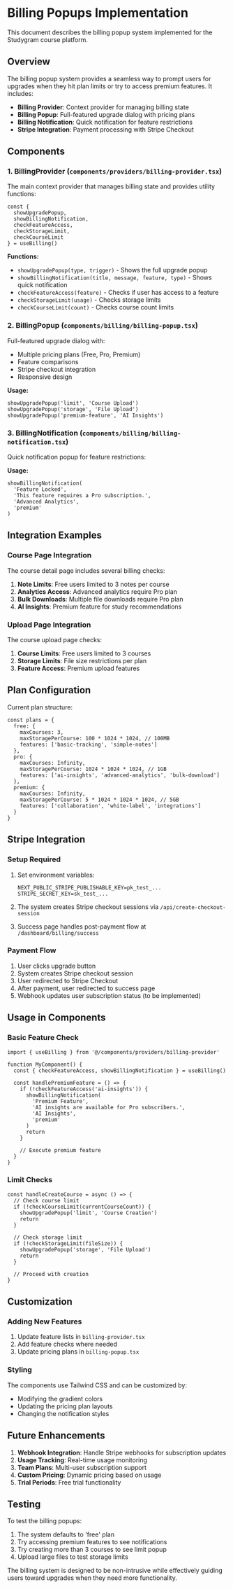 # Billing Popups Implementation

This document describes the billing popup system implemented for the Studygram course platform.

## Overview

The billing popup system provides a seamless way to prompt users for upgrades when they hit plan limits or try to access premium features. It includes:

- **Billing Provider**: Context provider for managing billing state
- **Billing Popup**: Full-featured upgrade dialog with pricing plans
- **Billing Notification**: Quick notification for feature restrictions
- **Stripe Integration**: Payment processing with Stripe Checkout

## Components

### 1. BillingProvider (`components/providers/billing-provider.tsx`)

The main context provider that manages billing state and provides utility functions:

```tsx
const { 
  showUpgradePopup, 
  showBillingNotification, 
  checkFeatureAccess, 
  checkStorageLimit, 
  checkCourseLimit 
} = useBilling()
```

**Functions:**
- `showUpgradePopup(type, trigger)` - Shows the full upgrade popup
- `showBillingNotification(title, message, feature, type)` - Shows quick notification
- `checkFeatureAccess(feature)` - Checks if user has access to a feature
- `checkStorageLimit(usage)` - Checks storage limits
- `checkCourseLimit(count)` - Checks course count limits

### 2. BillingPopup (`components/billing/billing-popup.tsx`)

Full-featured upgrade dialog with:
- Multiple pricing plans (Free, Pro, Premium)
- Feature comparisons
- Stripe checkout integration
- Responsive design

**Usage:**
```tsx
showUpgradePopup('limit', 'Course Upload')
showUpgradePopup('storage', 'File Upload')
showUpgradePopup('premium-feature', 'AI Insights')
```

### 3. BillingNotification (`components/billing/billing-notification.tsx`)

Quick notification popup for feature restrictions:

**Usage:**
```tsx
showBillingNotification(
  'Feature Locked',
  'This feature requires a Pro subscription.',
  'Advanced Analytics',
  'premium'
)
```

## Integration Examples

### Course Page Integration

The course detail page includes several billing checks:

1. **Note Limits**: Free users limited to 3 notes per course
2. **Analytics Access**: Advanced analytics require Pro plan
3. **Bulk Downloads**: Multiple file downloads require Pro plan
4. **AI Insights**: Premium feature for study recommendations

### Upload Page Integration

The course upload page checks:

1. **Course Limits**: Free users limited to 3 courses
2. **Storage Limits**: File size restrictions per plan
3. **Feature Access**: Premium upload features

## Plan Configuration

Current plan structure:

```tsx
const plans = {
  free: {
    maxCourses: 3,
    maxStoragePerCourse: 100 * 1024 * 1024, // 100MB
    features: ['basic-tracking', 'simple-notes']
  },
  pro: {
    maxCourses: Infinity,
    maxStoragePerCourse: 1024 * 1024 * 1024, // 1GB
    features: ['ai-insights', 'advanced-analytics', 'bulk-download']
  },
  premium: {
    maxCourses: Infinity,
    maxStoragePerCourse: 5 * 1024 * 1024 * 1024, // 5GB
    features: ['collaboration', 'white-label', 'integrations']
  }
}
```

## Stripe Integration

### Setup Required

1. Set environment variables:
   ```env
   NEXT_PUBLIC_STRIPE_PUBLISHABLE_KEY=pk_test_...
   STRIPE_SECRET_KEY=sk_test_...
   ```

2. The system creates Stripe checkout sessions via `/api/create-checkout-session`

3. Success page handles post-payment flow at `/dashboard/billing/success`

### Payment Flow

1. User clicks upgrade button
2. System creates Stripe checkout session
3. User redirected to Stripe Checkout
4. After payment, user redirected to success page
5. Webhook updates user subscription status (to be implemented)

## Usage in Components

### Basic Feature Check

```tsx
import { useBilling } from '@/components/providers/billing-provider'

function MyComponent() {
  const { checkFeatureAccess, showBillingNotification } = useBilling()
  
  const handlePremiumFeature = () => {
    if (!checkFeatureAccess('ai-insights')) {
      showBillingNotification(
        'Premium Feature',
        'AI insights are available for Pro subscribers.',
        'AI Insights',
        'premium'
      )
      return
    }
    
    // Execute premium feature
  }
}
```

### Limit Checks

```tsx
const handleCreateCourse = async () => {
  // Check course limit
  if (!checkCourseLimit(currentCourseCount)) {
    showUpgradePopup('limit', 'Course Creation')
    return
  }
  
  // Check storage limit
  if (!checkStorageLimit(fileSize)) {
    showUpgradePopup('storage', 'File Upload')
    return
  }
  
  // Proceed with creation
}
```

## Customization

### Adding New Features

1. Update feature lists in `billing-provider.tsx`
2. Add feature checks where needed
3. Update pricing plans in `billing-popup.tsx`

### Styling

The components use Tailwind CSS and can be customized by:
- Modifying the gradient colors
- Updating the pricing plan layouts
- Changing the notification styles

## Future Enhancements

1. **Webhook Integration**: Handle Stripe webhooks for subscription updates
2. **Usage Tracking**: Real-time usage monitoring
3. **Team Plans**: Multi-user subscription support
4. **Custom Pricing**: Dynamic pricing based on usage
5. **Trial Periods**: Free trial functionality

## Testing

To test the billing popups:

1. The system defaults to 'free' plan
2. Try accessing premium features to see notifications
3. Try creating more than 3 courses to see limit popup
4. Upload large files to test storage limits

The billing system is designed to be non-intrusive while effectively guiding users toward upgrades when they need more functionality.
